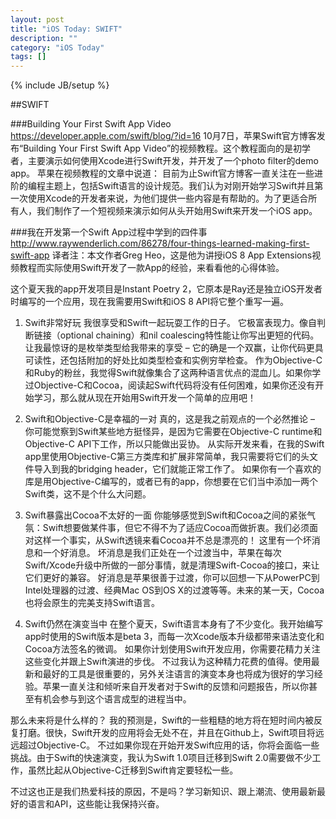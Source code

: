 ```yaml
---
layout: post
title: "iOS Today: SWIFT"
description: ""
category: "iOS Today"
tags: []
---
```

{% include JB/setup %}

##SWIFT

###Building Your First Swift App Video
https://developer.apple.com/swift/blog/?id=16
10月7日，苹果Swift官方博客发布“Building Your First Swift App Video”的视频教程。这个教程面向的是初学者，主要演示如何使用Xcode进行Swift开发，并开发了一个photo filter的demo app。
苹果在视频教程的文章中说道：
目前为止Swift官方博客一直关注在一些进阶的编程主题上，包括Swift语言的设计规范。我们认为对刚开始学习Swift并且第一次使用Xcode的开发者来说，为他们提供一些内容是有帮助的。为了更适合所有人，我们制作了一个短视频来演示如何从头开始用Swift来开发一个iOS app。

###我在开发第一个Swift App过程中学到的四件事
http://www.raywenderlich.com/86278/four-things-learned-making-first-swift-app
译者注：本文作者Greg Heo，这是他为讲授iOS 8 App Extensions视频教程而实际使用Swift开发了一款App的经验，来看看他的心得体验。

这个夏天我的app开发项目是Instant Poetry 2，它原本是Ray还是独立iOS开发者时编写的一个应用，现在我需要用Swift和iOS 8 API将它整个重写一遍。

1) Swift非常好玩
我很享受和Swift一起玩耍工作的日子。
它极富表现力。像自判断链接（optional chaining）和nil coalescing特性能让你写出更短的代码。让我最惊讶的是枚举类型给我带来的享受 – 它的确是一个双赢，让你代码更具可读性，还包括附加的好处比如类型检查和实例穷举检查。
作为Objective-C和Ruby的粉丝，我觉得Swift就像集合了这两种语言优点的混血儿。如果你学过Objective-C和Cocoa，阅读起Swift代码将没有任何困难，如果你还没有开始学习，那么就从现在开始用Swift开发一个简单的应用吧！

2) Swift和Objective-C是幸福的一对
真的，这是我之前观点的一个必然推论 – 你可能觉察到Swift某些地方挺怪异，是因为它需要在Objective-C runtime和Objective-C API下工作，所以只能做出妥协。
从实际开发来看，在我的Swift app里使用Objective-C第三方类库和扩展非常简单，我只需要将它们的头文件导入到我的bridging header，它们就能正常工作了。
如果你有一个喜欢的库是用Objective-C编写的，或者已有的app，你想要在它们当中添加一两个Swift类，这不是个什么大问题。

3) Swift暴露出Cocoa不太好的一面
你能够感觉到Swift和Cocoa之间的紧张气氛：Swift想要做某件事，但它不得不为了适应Cocoa而做折衷。我们必须面对这样一个事实，从Swift透镜来看Cocoa并不总是漂亮的！
这里有一个坏消息和一个好消息。
坏消息是我们正处在一个过渡当中，苹果在每次Swift/Xcode升级中所做的一部分事情，就是清理Swift-Cocoa的接口，来让它们更好的兼容。
好消息是苹果很善于过渡，你可以回想一下从PowerPC到Intel处理器的过渡、经典Mac OS到OS X的过渡等等。未来的某一天，Cocoa也将会原生的完美支持Swift语言。

4) Swift仍然在演变当中
在整个夏天，Swift语言本身有了不少变化。我开始编写app时使用的Swift版本是beta 3，而每一次Xcode版本升级都带来语法变化和Cocoa方法签名的微调。
如果你计划使用Swift开发应用，你需要花精力关注这些变化并跟上Swift演进的步伐。
不过我认为这种精力花费的值得。使用最新和最好的工具是很重要的，另外关注语言的演变本身也将成为很好的学习经验。苹果一直关注和倾听来自开发者对于Swift的反馈和问题报告，所以你甚至有机会参与到这个语言成型的进程当中。

那么未来将是什么样的？
我的预测是，Swift的一些粗糙的地方将在短时间内被反复打磨。很快，Swift开发的应用将会无处不在，并且在Github上，Swift项目将远远超过Objective-C。
不过如果你现在开始开发Swift应用的话，你将会面临一些挑战。由于Swift的快速演变，我认为Swift 1.0项目迁移到Swift 2.0需要做不少工作，虽然比起从Objective-C迁移到Swift肯定要轻松一些。

不过这也正是我们热爱科技的原因，不是吗？学习新知识、跟上潮流、使用最新最好的语言和API，这些能让我保持兴奋。

